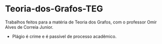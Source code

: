 # Teoria-dos-Grafos-TEG

Trabalhos feitos para a matéria de Teoria dos Grafos, com o professor Omir Alves de Correia Junior.

- Plágio é crime e é passível de processo acadêmico.
